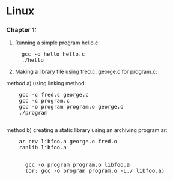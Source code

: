 # Linux

### Chapter 1:

1. Running a simple program hello.c:
   
   <pre>
     gcc -o hello hello.c
     ./hello
   </pre>

3. Making a library file using fred.c, george.c for program.c:
  
method a) using linking method: 
   <pre>
    gcc -c fred.c george.c 
    gcc -c program.c
    gcc -o program program.o george.o
    ./program
   </pre> 
  

method b) creating a static library using an archiving program ar:
   <pre>
    ar crv libfoo.a george.o fred.o 
    ranlib libfoo.a
   </pre>

   <pre>
      gcc -o program program.o libfoo.a 
      (or: gcc -o program program.o -L./ libfoo.a)
   </pre>




